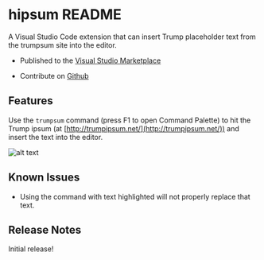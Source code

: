 # hipsum README

A Visual Studio Code extension that can insert Trump placeholder text from the trumpsum site into the editor.

* Published to the [Visual Studio Marketplace](https://marketplace.visualstudio.com/items?itemName=jerky676.trumpsum)

* Contribute on [Github](https://github.com/third774/vscode-hipsum)

## Features

Use the `trumpsum` command (press F1 to open Command Palette) to hit the Trump ipsum  (at [http://trumpipsum.net/](http://trumpipsum.net/)) and insert the text into the editor.

![alt text](https://github.com/jlu676/vscode-trumpsum/raw/master/Animation.gif "Functionality Preview")

## Known Issues

* Using the command with text highlighted will not properly replace that text.

## Release Notes


Initial release!